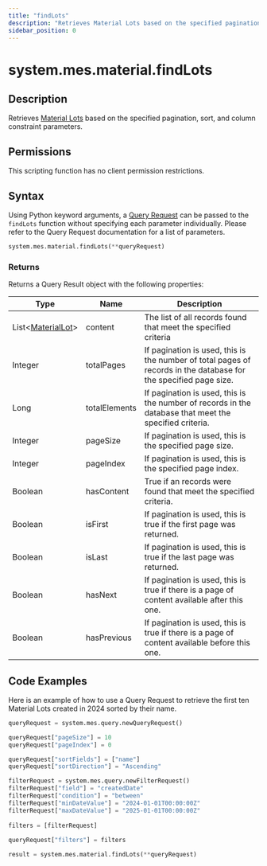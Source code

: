 ```yaml
---
title: "findLots"
description: "Retrieves Material Lots based on the specified pagination, sort, and column constraint parameters."
sidebar_position: 0
---
```


# system.mes.material.findLots

## Description

Retrieves [Material Lots](../../data-model/material-model/material-lot.md) based on the specified pagination, sort, and column constraint parameters.

## Permissions

This scripting function has no client permission restrictions.

## Syntax
Using Python keyword arguments, a [Query Request](../query-script-api/query-request.md) can be passed to the `findLots` function 
without specifying each parameter individually. Please refer to the Query Request documentation for a list of parameters.
```python
system.mes.material.findLots(**queryRequest)
```

### Returns

Returns a Query Result object with the following properties:

| Type                                                                   | Name          | Description                                                                                                      |
|------------------------------------------------------------------------| ------------- | ---------------------------------------------------------------------------------------------------------------- |
| List\<[MaterialLot](../../data-model/material-model/material-lot.md)> | content       | The list of all records found that meet the specified criteria                                                   |
| Integer                                                                | totalPages    | If pagination is used, this is the number of total pages of records in the database for the specified page size. |
| Long                                                                   | totalElements | If pagination is used, this is the number of records in the database that meet the specified criteria.           |
| Integer                                                                | pageSize      | If pagination is used, this is the specified page size.                                                          |
| Integer                                                                | pageIndex     | If pagination is used, this is the specified page index.                                                         |
| Boolean                                                                | hasContent    | True if an records were found that meet the specified criteria.                                                  |
| Boolean                                                                | isFirst       | If pagination is used, this is true if the first page was returned.                                              |
| Boolean                                                                | isLast        | If pagination is used, this is true if the last page was returned.                                               |
| Boolean                                                                | hasNext       | If pagination is used, this is true if there is a page of content available after this one.                      |
| Boolean                                                                | hasPrevious   | If pagination is used, this is true if there is a page of content available before this one.                     |

## Code Examples

Here is an example of how to use a Query Request to retrieve the first ten Material Lots created in 2024 sorted by their 
name.


```python
queryRequest = system.mes.query.newQueryRequest()  

queryRequest["pageSize"] = 10
queryRequest["pageIndex"] = 0

queryRequest["sortFields"] = ["name"]
queryRequest["sortDirection"] = "Ascending"

filterRequest = system.mes.query.newFilterRequest()  
filterRequest["field"] = "createdDate"  
filterRequest["condition"] = "between"  
filterRequest["minDateValue"] = "2024-01-01T00:00:00Z"
filterRequest["maxDateValue"] = "2025-01-01T00:00:00Z"
    
filters = [filterRequest]  
  
queryRequest["filters"] = filters  

result = system.mes.material.findLots(**queryRequest)
```

